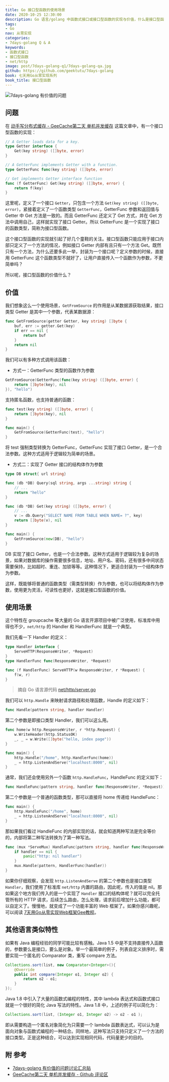 ```yaml
---
title: Go 接口型函数的使用场景
date: 2020-10-25 12:30:00
description: Go 语言/golang 中函数式接口或接口型函数的实现与价值，什么是接口型函数，为什么不直接将函数作为参数，而是封装为一个接口。Go 语言标准库 net/http 中是如何使用接口型函数的。
tags:
- Go
nav: 从零实现
categories:
- 7days-golang Q & A
keywords:
- 函数式接口
- 接口型函数
- net/http
image: post/7days-golang-q1/7days-golang-qa.jpg
github: https://github.com/geektutu/7days-golang
book: 七天用Go从零实现系列
book_title: 接口型函数
---
```


![7days-golang 有价值的问题](7days-golang-q1/7days-golang-qa.jpg)

## 问题

在 [动手写分布式缓存 - GeeCache第二天 单机并发缓存](https://geektutu.com/post/geecache-day2.html) 这篇文章中，有一个接口型函数的实现：

```go
// A Getter loads data for a key.
type Getter interface {
	Get(key string) ([]byte, error)
}

// A GetterFunc implements Getter with a function.
type GetterFunc func(key string) ([]byte, error)

// Get implements Getter interface function
func (f GetterFunc) Get(key string) ([]byte, error) {
	return f(key)
}
```

这里呢，定义了一个接口 `Getter`，只包含一个方法 `Get(key string) ([]byte, error)`，紧接着定义了一个函数类型 `GetterFunc`，GetterFunc 参数和返回值与 Getter 中 Get 方法是一致的。而且 GetterFunc 还定义了 Get 方式，并在 Get 方法中调用自己，这样就实现了接口 Getter。所以 GetterFunc 是一个实现了接口的函数类型，简称为接口型函数。

这个接口型函数的实现就引起了好几个童鞋的关注。接口型函数只能应用于接口内部只定义了一个方法的情况，例如接口 Getter 内部有且只有一个方法 Get。既然只有一个方法，为什么还要多此一举，封装为一个接口呢？定义参数的时候，直接用 GetterFunc 这个函数类型不就好了，让用户直接传入一个函数作为参数，不更简单吗？

所以呢，接口型函数的价值什么？


## 价值

我们想象这么一个使用场景，`GetFromSource` 的作用是从某数据源获取结果，接口类型 Getter 是其中一个参数，代表某数据源：

```go
func GetFromSource(getter Getter, key string) []byte {
	buf, err := getter.Get(key)
	if err == nil {
		return buf
	}
	return nil
}
```

我们可以有多种方式调用该函数：

- 方式一：GetterFunc 类型的函数作为参数

```go
GetFromSource(GetterFunc(func(key string) ([]byte, error) {
	return []byte(key), nil
}), "hello")
```

支持匿名函数，也支持普通的函数：

```go
func test(key string) ([]byte, error) {
	return []byte(key), nil
}

func main() {
    GetFromSource(GetterFunc(test), "hello")
}
```

将 test 强制类型转换为 GetterFunc，GetterFunc 实现了接口 Getter，是一个合法参数。这种方式适用于逻辑较为简单的场景。


- 方式二：实现了 Getter 接口的结构体作为参数

```go
type DB struct{ url string}

func (db *DB) Query(sql string, args ...string) string {
	// ...
	return "hello"
}

func (db *DB) Get(key string) ([]byte, error) {
	// ...
	v := db.Query("SELECT NAME FROM TABLE WHEN NAME= ?", key)
	return []byte(v), nil
}

func main() {
	GetFromSource(new(DB), "hello")
}
```

DB 实现了接口 Getter，也是一个合法参数。这种方式适用于逻辑较为复杂的场景，如果对数据库的操作需要很多信息，地址、用户名、密码，还有很多中间状态需要保持，比如超时、重连、加锁等等。这种情况下，更适合封装为一个结构体作为参数。

这样，既能够将普通的函数类型（需类型转换）作为参数，也可以将结构体作为参数，使用更为灵活，可读性也更好，这就是接口型函数的价值。

## 使用场景

这个特性在 groupcache 等大量的 Go 语言开源项目中被广泛使用，标准库中用得也不少，`net/http` 的 Handler 和 HandlerFunc 就是一个典型。

我们先看一下 Handler 的定义：

```go
type Handler interface {
	ServeHTTP(ResponseWriter, *Request)
}
type HandlerFunc func(ResponseWriter, *Request)

func (f HandlerFunc) ServeHTTP(w ResponseWriter, r *Request) {
	f(w, r)
}
```

> 摘自 Go 语言源代码 [net/http/server.go](https://github.com/golang/go/blob/master/src/net/http/server.go)

我们可以 `http.Handle` 来映射请求路径和处理函数，Handle 的定义如下：

```go
func Handle(pattern string, handler Handler)
```

第二个参数是即接口类型 Handler，我们可以这么用。

```go
func home(w http.ResponseWriter, r *http.Request) {
	w.WriteHeader(http.StatusOK)
	_, _ = w.Write([]byte("hello, index page"))
}

func main() {
	http.Handle("/home", http.HandlerFunc(home))
	_ = http.ListenAndServe("localhost:8000", nil)
}
```

通常，我们还会使用另外一个函数 `http.HandleFunc`，HandleFunc 的定义如下：

```go
func HandleFunc(pattern string, handler func(ResponseWriter, *Request))
```

第二个参数是一个普通的函数类型，那可以直接将 home 传递给 HandleFunc：

```go
func main() {
	http.HandleFunc("/home", home)
	_ = http.ListenAndServe("localhost:8000", nil)
}
```

那如果我们看过 HandleFunc 的内部实现的话，就会知道两种写法是完全等价的，内部将第二种写法转换为了第一种写法。

```go
func (mux *ServeMux) HandleFunc(pattern string, handler func(ResponseWriter, *Request)) {
	if handler == nil {
		panic("http: nil handler")
	}
	mux.Handle(pattern, HandlerFunc(handler))
}
```

如果你仔细观察，会发现 `http.ListenAndServe` 的第二个参数也是接口类型 `Handler`，我们使用了标准库 `net/http` 内置的路由，因此呢，传入的值是 nil。那如果这个地方我们传入的是一个实现了 `Handler` 接口的结构体呢？就可以完全托管所有的 HTTP 请求，后续怎么路由，怎么处理，请求前后增加什么功能，都可以自定义了。慢慢地，就变成了一个功能丰富的 Web 框架了。如果你感兴趣呢，可以阅读 [7天用Go从零实现Web框架Gee教程](https://geektutu.com/post/gee.html)。

## 其他语言类似特性

如果有 Java 编程经验的同学可能比较有感触。Java 1.5 中是不支持直接传入函数的，参数要么是接口，要么是对象。举一个最简单的例子，列表自定义排序时，需要实现一个匿名的 Comparator 类，重写 compare 方法。

```java
Collections.sort(list, new Comparator<Integer>(){
    @Override
    public int compare(Integer o1, Integer o2) {
        return o2 - o1;
    }
});
```

Java 1.8 中引入了大量的函数式编程的特性，其中 lambda 表达式和函数式接口就是一个很好的简化 Java 写法的特性。Java 1.8 中，上述的例子可以简化为：

```java
Collections.sort(list, (Integer o1, Integer o2) -> o2 - o1 );
```

即从需要构造一个匿名对象简化为只需要一个 lambda 函数表达式，可以认为是面向对象与函数式编程的一种结合。同样地，这种写法只支持只定义了一个方法的接口类型。正是这种结合，可以达到实现相同代码，代码量更少的目的。

## 附 参考

- [7days-golang 有价值的问题讨论汇总贴](https://github.com/geektutu/7days-golang/issues/24)
- [GeeCache第二天 单机并发缓存 - Github 评论区](https://github.com/geektutu/geektutu-blog/issues/64)
